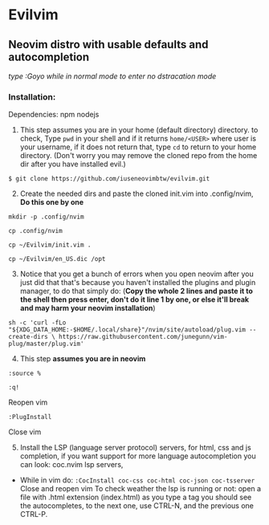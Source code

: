 # Evilvim
## Neovim distro with usable defaults and autocompletion
*type :Goyo while in normal mode to enter no dstracation mode*

### Installation: 

Dependencies: npm nodejs

1. This step assumes you are in your home (default directory) directory. 
to check, Type `pwd` in your shell and if it returns `home/<USER>`
where user is your username, if it does not return that, type `cd` to 
return to your home directory. (Don't worry you may remove the cloned
repo from the home dir after you have installed evil.)

`$ git clone https://github.com/iuseneovimbtw/evilvim.git`


2. Create the needed dirs and paste the cloned init.vim into .config/nvim, **Do this one by one**
```
mkdir -p .config/nvim

cp .config/nvim

cp ~/Evilvim/init.vim .

cp ~/Evilvim/en_US.dic /opt
```

3. Notice that you get a bunch of errors when you open neovim after you just did that
that's because you haven't installed the plugins and plugin manager, to do that
simply do:
(**Copy the whole 2 lines and paste it to the shell then press enter,
don't do it line 1 by one, or else it'll break and may harm your neovim installation**)

`sh -c 'curl -fLo "${XDG_DATA_HOME:-$HOME/.local/share}"/nvim/site/autoload/plug.vim --create-dirs \
       https://raw.githubusercontent.com/junegunn/vim-plug/master/plug.vim'`
       
4. This step **assumes you are in neovim**

`:source %`

`:q!`

 Reopen vim

`:PlugInstall`

 Close vim

5. Install the LSP (language server protocol) servers, for html, css and js 
completion, if you want support for more language autocompletion you can 
look: coc.nvim lsp servers,  
- While in vim do:
`:CocInstall coc-css coc-html coc-json coc-tsserver`
Close and reopen vim 
To check weather the lsp is running or not:
open a file with .html extension (index.html)
as you type a tag you should see the autocompletes, to the next one, use 
CTRL-N, and the previous one CTRL-P.




